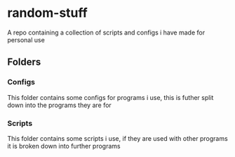 # random-stuff
A repo containing a collection of scripts and configs i have made for personal use

## Folders

### Configs

This folder contains some configs for programs i use, this is futher split down into the programs they are for

### Scripts

This folder contains some scripts i use, if they are used with other programs it is broken down into further programs

